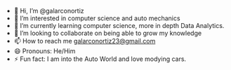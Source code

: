 - 👋 Hi, I’m @galarconortiz
- 👀 I’m interested in computer science and auto mechanics
- 🌱 I’m currently learning computer science, more in depth Data Analytics.
- 💞️ I’m looking to collaborate on being able to grow my knowledge
- 📫 How to reach me galarconortiz23@gmail.com
- 😄 Pronouns: He/Him
- ⚡ Fun fact: I am into the Auto World and love modying cars.

<!---
galarconortiz/galarconortiz is a ✨ special ✨ repository because its `README.md` (this file) appears on your GitHub profile.
You can click the Preview link to take a look at your changes.
--->
